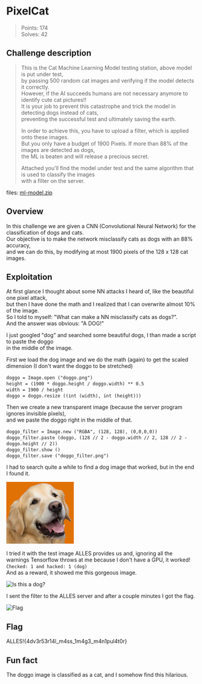 # PixelCat

> Points: 174<br>
> Solves: 42

## Challenge description
>This is the Cat Machine Learning Model testing station, above model is put under test,<br>
>by passing 500 random cat images and verifying if the model detects it correctly.<br>
>However, if the AI succeeds humans are not necessary anymore to identify cute cat pictures!!<br>
>It is your job to prevent this catastrophe and trick the model in detecting dogs instead of cats,<br>
>preventing the successful test and ultimately saving the earth.
>
>In order to achieve this, you have to upload a filter, which is applied onto these images.<br>
>But you only have a budget of 1900 Pixels. If more than 88% of the images are detected as dogs,<br>
>the ML is beaten and will release a precious secret.
>
>Attached you'll find the model under test and the same algorithm that is used to classify the images<br>
>with a filter on the server.

files: [ml-model.zip](./ml-model.zip)

## Overview
In this challenge we are given a CNN (Convolutional Neural Network) for the classification of dogs and cats.<br>
Our objective is to make the network misclassify cats as dogs with an 88% accuracy,<br>
and we can do this, by modifying at most 1900 pixels of the 128 x 128 cat images.

## Exploitation
At first glance I thought about some NN attacks I heard of, like the beautiful one pixel attack,<br>
but then I have done the math and I realized that I can overwrite almost 10% of the image.<br>
So I told to myself: "What can make a NN misclassify cats as dogs?".<br>
And the answer was obvious: "A DOG!"

I just googled "dog" and searched some beautiful dogs, I than made a script to paste the doggo<br>
in the middle of the image.

First we load the dog image and we do the math (again) to get the scaled dimension (I don't want the doggo to be stretched)
```
doggo = Image.open ("doggo.png")
height = (1900 * doggo.height / doggo.width) ** 0.5
width = 1900 / height
doggo = doggo.resize ((int (width), int (height)))
```
Then we create a new transparent image (because the server program ignores invisible pixels),<br>
and we paste the doggo right in the middle of that.
```
doggo_filter = Image.new ("RGBA", (128, 128), (0,0,0,0))
doggo_filter.paste (doggo, (128 // 2 - doggo.width // 2, 128 // 2 - doggo.height // 2))
doggo_filter.show ()
doggo_filter.save ("doggo_filter.png")
```
I had to search quite a while to find a dog image that worked, but in the end I found it.

![Doggo image](./images/doggo.png)

I tried it with the test image ALLES provides us and, ignoring all the warnings Tensorflow throws at me because I don't have a GPU,
it worked!
```Checked: 1 and hacked: 1 (dog)```<br>
And as a reward, it showed me this gorgeous image.

![Is this a dog?](./images/is_this_a_dog.png)

I sent the filter to the ALLES server and after a couple minutes I got the flag.

![Flag](./images/flag.png)

## Flag
ALLES!{4dv3r53r14l_m4ss_1m4g3_m4n1pul4t0r}

## Fun fact
The doggo image is classified as a cat, and I somehow find this hilarious.

